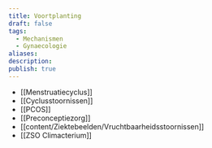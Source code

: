 ```yaml
---
title: Voortplanting
draft: false
tags:
  - Mechanismen
  - Gynaecologie
aliases: 
description: 
publish: true
---
```




- [[Menstruatiecyclus]]
- [[Cyclusstoornissen]]
- [[PCOS]]
- [[Preconceptiezorg]]
- [[content/Ziektebeelden/Vruchtbaarheidsstoornissen]]
- [[ZSO Climacterium]]